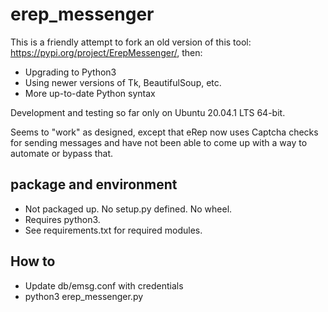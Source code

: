 # erep_messenger

This is a friendly attempt to fork an old version of this tool: https://pypi.org/project/ErepMessenger/, then:
  - Upgrading to Python3
  - Using newer versions of Tk, BeautifulSoup, etc.
  - More up-to-date Python syntax

Development and testing so far only on Ubuntu 20.04.1 LTS 64-bit.

Seems to "work" as designed, except that eRep now uses Captcha checks for sending messages and have not been able to come up with a way to automate or bypass that.

## package and environment

- Not packaged up. No setup.py defined.  No wheel.
- Requires python3.
- See requirements.txt for required modules.

## How to

- Update db/emsg.conf with credentials
- python3 erep_messenger.py
